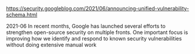https://security.googleblog.com/2021/06/announcing-unified-vulnerability-schema.html

2021-06
In recent months, Google has launched several efforts to strengthen open-source security on multiple fronts. One important focus is improving how we identify and respond to known security vulnerabilities without doing extensive manual work
